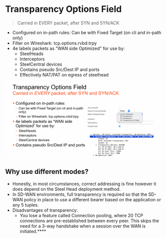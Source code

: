 # Transparency Options Field

> Carried in EVERY packet, after SYN and SYN/ACK

- Configured on in-path rules: Can be with Fixed Target (on cli and in-path only)
- Filter on Wireshark: tcp.options.rvbd.trpy
- 4e labels packets as "WAN side Optimized" for use by:
  - SteelHeads
  - Interceptors
  - SteelCentral devices
  - Contains pseudo Src/Dest IP and ports
  - Effectively NAT/PAT on egress of steelhead

![transparency-options](images/transparency-options.png)

## Why use different modes?

- Honestly, in most circumstances, correct addressing is fine however it does depend on the Steel Head deployment method.
- In SD-WAN environments, full transparency is required so that the SD-WAN policy in place to use a different bearer based on the application or any 5 tuples.
- Disadvantages of transparency:
  - You lose a feature called Connection pooling, where 20 TCP connections are pre-established between every peer. This skips the need for a 3-way handshake when a session over the WAN is initiated.****
